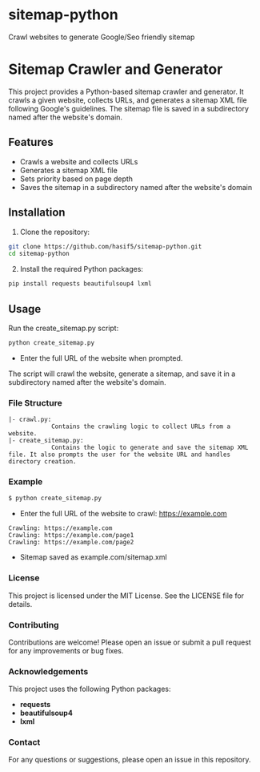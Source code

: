 # sitemap-python
Crawl websites to generate Google/Seo friendly sitemap


# Sitemap Crawler and Generator

This project provides a Python-based sitemap crawler and generator. It crawls a given website, collects URLs, and generates a sitemap XML file following Google's guidelines. The sitemap file is saved in a subdirectory named after the website's domain.

## Features

- Crawls a website and collects URLs
- Generates a sitemap XML file
- Sets priority based on page depth
- Saves the sitemap in a subdirectory named after the website's domain

## Installation

1. Clone the repository:

```bash
git clone https://github.com/hasif5/sitemap-python.git
cd sitemap-python
```

2. Install the required Python packages:

```bash
pip install requests beautifulsoup4 lxml
```

## Usage
Run the create_sitemap.py script:

```bash
python create_sitemap.py
```
- Enter the full URL of the website when prompted. 

The script will crawl the website, generate a sitemap, and save it in a subdirectory named after the website's domain.

### File Structure

```text
|- crawl.py: 
            Contains the crawling logic to collect URLs from a website.
|- create_sitemap.py: 
            Contains the logic to generate and save the sitemap XML file. It also prompts the user for the website URL and handles directory creation.
```

### Example
```bash
$ python create_sitemap.py
```
- Enter the full URL of the website to crawl: https://example.com
```text
Crawling: https://example.com
Crawling: https://example.com/page1
Crawling: https://example.com/page2
```

- Sitemap saved as example.com/sitemap.xml
 

### License
This project is licensed under the MIT License. See the LICENSE file for details.

### Contributing
Contributions are welcome! Please open an issue or submit a pull request for any improvements or bug fixes.

### Acknowledgements

This project uses the following Python packages:

- **requests**
- **beautifulsoup4**
- **lxml**

### Contact
For any questions or suggestions, please open an issue in this repository.
